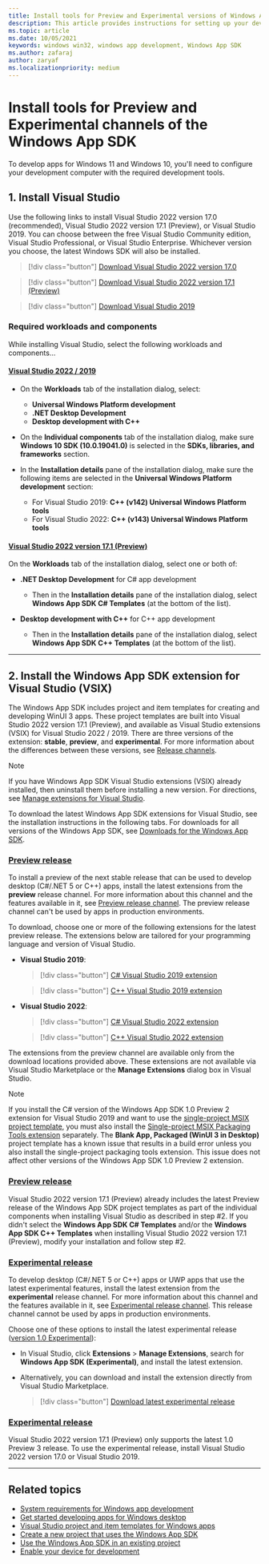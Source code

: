 ```yaml
---
title: Install tools for Preview and Experimental versions of Windows App SDK 
description: This article provides instructions for setting up your development computer for Preview and Experimental versions of Windows App SDK
ms.topic: article
ms.date: 10/05/2021
keywords: windows win32, windows app development, Windows App SDK 
ms.author: zafaraj
author: zaryaf
ms.localizationpriority: medium
---
```


# Install tools for Preview and Experimental channels of the Windows App SDK

To develop apps for Windows 11 and Windows 10, you'll need to configure your development computer with the required development tools.

## 1. Install Visual Studio

Use the following links to install Visual Studio 2022 version 17.0 (recommended), Visual Studio 2022 version 17.1 (Preview), or Visual Studio 2019. You can choose between the free Visual Studio Community edition, Visual Studio Professional, or Visual Studio Enterprise. Whichever version you choose, the latest Windows SDK will also be installed.

> [!div class="button"]
> [Download Visual Studio 2022 version 17.0](/visualstudio/releases/2022/release-notes)

> [!div class="button"]
> [Download Visual Studio 2022 version 17.1 (Preview)](/visualstudio/releases/2022/release-notes-preview)

> [!div class="button"]
> [Download Visual Studio 2019](/visualstudio/releases/2019/release-notes)


### Required workloads and components

While installing Visual Studio, select the following workloads and components...

#### [Visual Studio 2022 / 2019](#tab/vs)

- On the **Workloads** tab of the installation dialog, select:
  - **Universal Windows Platform development**
  - **.NET Desktop Development**
  - **Desktop development with C++**

- On the **Individual components** tab of the installation dialog, make sure **Windows 10 SDK (10.0.19041.0)** is selected in the **SDKs, libraries, and frameworks** section.

- In the **Installation details** pane of the installation dialog, make sure the following items are selected in the **Universal Windows Platform development** section:
  - For Visual Studio 2019: **C++ (v142) Universal Windows Platform tools**
  - For Visual Studio 2022: **C++ (v143) Universal Windows Platform tools**

#### [Visual Studio 2022 version 17.1 (Preview)](#tab/vs-preview)

On the **Workloads** tab of the installation dialog, select one or both of:

- **.NET Desktop Development** for C# app development
  - Then in the **Installation details** pane of the installation dialog, select **Windows App SDK C# Templates** (at the bottom of the list).

- **Desktop development with C++** for C++ app development
  - Then in the **Installation details** pane of the installation dialog,  select **Windows App SDK C++ Templates** (at the bottom of the list).

---

## 2. Install the Windows App SDK extension for Visual Studio (VSIX)

The Windows App SDK includes project and item templates for creating and developing WinUI 3 apps. These project templates are built into Visual Studio 2022 version 17.1 (Preview), and available as Visual Studio extensions (VSIX) for Visual Studio 2022 / 2019. There are three versions of the extension: **stable**, **preview**, and **experimental**. For more information about the differences between these versions, see [Release channels](release-channels.md).

> [!NOTE]
> If you have Windows App SDK Visual Studio extensions (VSIX) already installed, then uninstall them before installing a new version. For directions, see [Manage extensions for Visual Studio](/visualstudio/ide/finding-and-using-visual-studio-extensions).

To download the latest Windows App SDK extensions for Visual Studio, see the installation instructions in the following tabs. For downloads for all versions of the Windows App SDK, see [Downloads for the Windows App SDK](downloads.md).

### [Preview release](#tab/preview/vs)

To install a preview of the next stable release that can be used to develop desktop (C#/.NET 5 or C++) apps, install the latest extensions from the **preview** release channel. For more information about this channel and the features available in it, see [Preview release channel](preview-channel.md). The preview release channel can't be used by apps in production environments.

To download, choose one or more of the following extensions for the latest preview release. The extensions below are tailored for your programming language and version of Visual Studio.

- **Visual Studio 2019**:

    > [!div class="button"]
    > [C# Visual Studio 2019 extension](https://aka.ms/windowsappsdk/1.0-preview3/extension/VS2019/csharp)

    > [!div class="button"]
    > [C++ Visual Studio 2019 extension](https://aka.ms/windowsappsdk/1.0-preview3/extension/VS2019/cpp)

- **Visual Studio 2022**:

    > [!div class="button"]
    > [C# Visual Studio 2022 extension](https://aka.ms/windowsappsdk/1.0-preview3/extension/VS2022/csharp)

    > [!div class="button"]
    > [C++ Visual Studio 2022 extension](https://aka.ms/windowsappsdk/1.0-preview3/extension/VS2022/cpp)

The extensions from the preview channel are available only from the download locations provided above. These extensions are not available via Visual Studio Marketplace or the **Manage Extensions** dialog box in Visual Studio.

> [!NOTE]
> If you install the C# version of the Windows App SDK 1.0 Preview 2 extension for Visual Studio 2019 and want to use the [single-project MSIX project template](single-project-msix.md), you must also install the [Single-project MSIX Packaging Tools extension](https://marketplace.visualstudio.com/items?itemName=ProjectReunion.MicrosoftSingleProjectMSIXPackagingTools) separately. The **Blank App, Packaged (WinUI 3 in Desktop)** project template has a known issue that results in a build error unless you also install the single-project packaging tools extension. This issue does not affect other versions of the Windows App SDK 1.0 Preview 2 extension.

### [Preview release](#tab/preview/vs-preview)

Visual Studio 2022 version 17.1 (Preview) already includes the latest Preview release of the Windows App SDK project templates as part of the individual components when installing Visual Studio as described in step #2. If you didn't select the **Windows App SDK C# Templates** and/or the **Windows App SDK C++ Templates** when installing Visual Studio 2022 version 17.1 (Preview), modify your installation and follow step #2.

### [Experimental release](#tab/experimental/vs)

To develop desktop (C#/.NET 5 or C++) apps or UWP apps that use the latest experimental features, install the latest extension from the **experimental** release channel. For more information about this channel and the features available in it, see [Experimental release channel](experimental-channel.md). This release channel cannot be used by apps in production environments.

Choose one of these options to install the latest experimental release ([version 1.0 Experimental](experimental-channel.md#version-10-experimental-100-experimental1)):

- In Visual Studio, click **Extensions** > **Manage Extensions**, search for **Windows App SDK (Experimental)**, and install the latest extension.
- Alternatively, you can download and install the extension directly from Visual Studio Marketplace.

    > [!div class="button"]
    > [Download latest experimental release](https://aka.ms/windowsappsdk/experimental-vsix)

### [Experimental release](#tab/experimental/vs-preview)

Visual Studio 2022 version 17.1 (Preview) only supports the latest 1.0 Preview 3 release. To use the experimental release, install Visual Studio 2022 version 17.0 or Visual Studio 2019.

---

## Related topics

- [System requirements for Windows app development](system-requirements.md)
- [Get started developing apps for Windows desktop](../get-started/index.md)
- [Visual Studio project and item templates for Windows apps](../desktop/visual-studio-templates.md)
- [Create a new project that uses the Windows App SDK](../winui/winui3/create-your-first-winui3-app.md)
- [Use the Windows App SDK in an existing project](use-windows-app-sdk-in-existing-project.md)
- [Enable your device for development](../get-started/enable-your-device-for-development.md)
